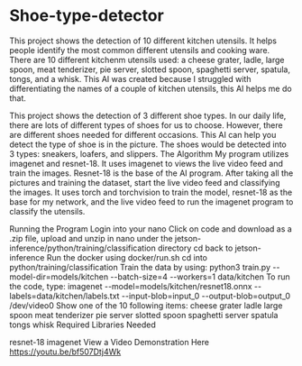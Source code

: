 # Shoe-type-detector
This project shows the detection of 10 different kitchen utensils. It helps people identify the most common different utensils and cooking ware. There are 10 different kitchenm utensils used: a cheese grater, ladle, large spoon, meat tenderizer, pie server, slotted spoon, spaghetti server, spatula, tongs, and a whisk. This AI was created because I struggled with differentiating the names of a couple of kitchen utensils, this AI helps me do that.

This project shows the detection of 3 different shoe types. In our daily life, there are lots of different types of shoes for us to choose. However, there are different shoes needed for different occasions. This AI can help you detect the type of shoe is in the picture. The shoes would be detected into 3 types: sneakers, loafers, and slippers. 
The Algorithm
My program utilizes imagenet and resnet-18. It uses imagenet to views the live video feed and train the images. Resnet-18 is the base of the AI program. After taking all the pictures and training the dataset, start the live video feed and classifying the images. It uses torch and torchvision to train the model, resnet-18 as the base for my network, and the live video feed to run the imagenet program to classify the utensils.

Running the Program
Login into your nano
Click on code and download as a .zip file, upload and unzip in nano under the jetson-inference/python/training/classification directory
cd back to jetson-inference
Run the docker using docker/run.sh
cd into python/training/classification
Train the data by using: python3 train.py --model-dir=models/kitchen --batch-size=4 --workers=1 data/kitchen
To run the code, type: imagenet --model=models/kitchen/resnet18.onnx --labels=data/kitchen/labels.txt --input-blob=input_0 --output-blob=output_0 /dev/video0
Show one of the 10 following items:
cheese grater
ladle
large spoon
meat tenderizer
pie server
slotted spoon
spaghetti server
spatula
tongs
whisk
Required Libraries Needed

resnet-18
imagenet
View a Video Demonstration Here https://youtu.be/bf507Dtj4Wk
